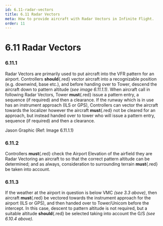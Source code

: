 ```yaml
---
id: 6.11-radar-vectors
title: 6.11 Radar Vectors
meta: How to provide aircraft with Radar Vectors in Infinite Flight.
order: 11
---
```


# 6.11  Radar Vectors

 

### 6.11.1    

Radar Vectors are primarily used to put aircraft into the VFR pattern for an airport. Controllers **should**{.red} vector aircraft into a recognizable position (e.g. downwind, base etc.), and before handing over to Tower, descend the aircraft down to pattern altitude (*see image 6.11.1.1)*. When aircraft call in following Radar Vectors, Tower **must**{.red} issue a pattern entry, a sequence (if required) and then a clearance.  If the runway which is in use has an instrument approach (ILS or GPS), Controllers can vector the aircraft towards the localizer however the aircraft **must**{.red} not be cleared for an approach, but instead handed over to tower who will issue a pattern entry, sequence (if required) and then a clearance.



Jason Graphic (Ref: Image 6.11.1.1)

 

### 6.11.2    

Controllers **must**{.red} check the Airport Elevation of the airfield they are Radar Vectoring an aircraft to so that the correct pattern altitude can be determined; and as always, consideration to surrounding terrain **must**{.red} be taken into account.



### 6.11.3    

If the weather at the airport in question is below VMC *(see 3.3 above)*, then aircraft **must**{.red} be vectored towards the instrument approach for the airport (ILS or GPS), and then handed over to Tower/Unicom before the intercept. In this case, descent to pattern altitude is not required, but a suitable altitude **should**{.red} be selected taking into account the G/S *(see 6.10.4 above).*

 